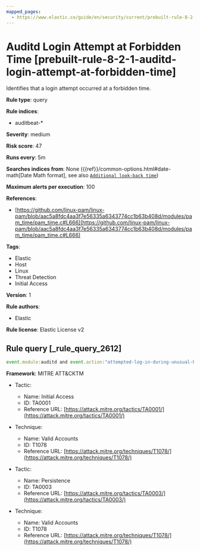 ```yaml
---
mapped_pages:
  - https://www.elastic.co/guide/en/security/current/prebuilt-rule-8-2-1-auditd-login-attempt-at-forbidden-time.html
---
```


# Auditd Login Attempt at Forbidden Time [prebuilt-rule-8-2-1-auditd-login-attempt-at-forbidden-time]

Identifies that a login attempt occurred at a forbidden time.

**Rule type**: query

**Rule indices**:

* auditbeat-*

**Severity**: medium

**Risk score**: 47

**Runs every**: 5m

**Searches indices from**: None ({{ref}}/common-options.html#date-math[Date Math format], see also [`Additional look-back time`](docs-content://solutions/security/detect-and-alert/create-detection-rule.md#rule-schedule))

**Maximum alerts per execution**: 100

**References**:

* [https://github.com/linux-pam/linux-pam/blob/aac5a8fdc4aa3f7e56335a6343774cc1b63b408d/modules/pam_time/pam_time.c#L666](https://github.com/linux-pam/linux-pam/blob/aac5a8fdc4aa3f7e56335a6343774cc1b63b408d/modules/pam_time/pam_time.c#L666)

**Tags**:

* Elastic
* Host
* Linux
* Threat Detection
* Initial Access

**Version**: 1

**Rule authors**:

* Elastic

**Rule license**: Elastic License v2

## Rule query [_rule_query_2612]

```js
event.module:auditd and event.action:"attempted-log-in-during-unusual-hour-to"
```

**Framework**: MITRE ATT&CKTM

* Tactic:

    * Name: Initial Access
    * ID: TA0001
    * Reference URL: [https://attack.mitre.org/tactics/TA0001/](https://attack.mitre.org/tactics/TA0001/)

* Technique:

    * Name: Valid Accounts
    * ID: T1078
    * Reference URL: [https://attack.mitre.org/techniques/T1078/](https://attack.mitre.org/techniques/T1078/)

* Tactic:

    * Name: Persistence
    * ID: TA0003
    * Reference URL: [https://attack.mitre.org/tactics/TA0003/](https://attack.mitre.org/tactics/TA0003/)

* Technique:

    * Name: Valid Accounts
    * ID: T1078
    * Reference URL: [https://attack.mitre.org/techniques/T1078/](https://attack.mitre.org/techniques/T1078/)




